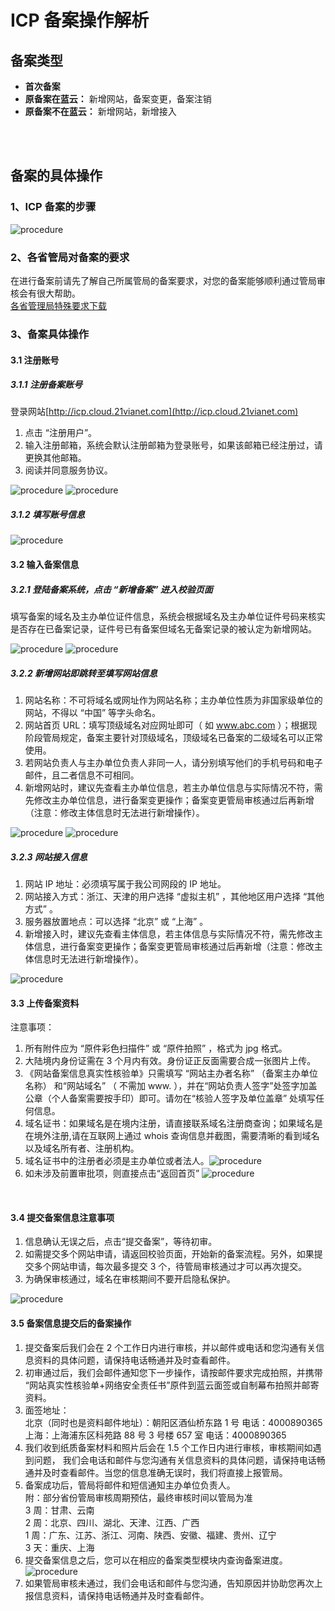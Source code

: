 <properties
	pageTitle="原备案在蓝云-新增网站 | Azure"
	description="ICP 备案类型为原备案在蓝云的新增网站操作流程"
	services="icp-backup"
	documentationCenter=""
	authors="will"
	manager="edwinc"
	editor=""
	tags="icp"/>

<tags
	ms.service="icp-backup"
	ms.workload=""
	ms.tgt_pltfrm=""
	ms.devlang="na"
	ms.topic="article"
	ms.date="01/18/2017"
	wacn.date="01/18/2017"
	wacn.lang="cn" 
	ms.author="will"/>


# ICP 备案操作解析

## 备案类型

- **首次备案** 
- **原备案在蓝云：** 新增网站，备案变更，备案注销
- **原备案不在蓝云：** 新增网站，新增接入
</br>
</br>

## 备案的具体操作
### 1、ICP 备案的步骤

![procedure](./media/2-1.png)
</br>

### 2、各省管局对备案的要求
在进行备案前请先了解自己所属管局的备案要求，对您的备案能够顺利通过管局审核会有很大帮助。</br>
[各省管理局特殊要求下载](//wacndevelop.blob.core.chinacloudapi.cn/marketing-resource/documents/special-request.pdf)
</br>

### 3、备案具体操作
#### 3.1 注册账号
##### 3.1.1 注册备案账号
登录网站[http://icp.cloud.21vianet.com](http://icp.cloud.21vianet.com)

1. 点击 “注册用户”。
2. 输入注册邮箱，系统会默认注册邮箱为登录账号，如果该邮箱已经注册过，请更换其他邮箱。
3. 阅读并同意服务协议。

![procedure](./media/2-2.png)
![procedure](./media/2-3.png)
</br>

##### 3.1.2 填写账号信息

![procedure](./media/2-4.png)
</br>

#### 3.2 输入备案信息
##### 3.2.1 登陆备案系统，点击 “新增备案” 进入校验页面
填写备案的域名及主办单位证件信息，系统会根据域名及主办单位证件号码来核实是否存在已备案记录，证件号已有备案但域名无备案记录的被认定为新增网站。

![procedure](./media/2-5.png)
![procedure](./media/2-6.png)
</br>

##### 3.2.2 新增网站即跳转至填写网站信息 
1. 网站名称：不可将域名或网址作为网站名称；主办单位性质为非国家级单位的网站，不得以 “中国” 等字头命名。
2. 网站首页 URL：填写顶级域名对应网址即可（ 如 www.abc.com ）；根据现阶段管局规定，备案主要针对顶级域名，顶级域名已备案的二级域名可以正常使用。
3. 若网站负责人与主办单位负责人非同一人，请分别填写他们的手机号码和电子邮件，且二者信息不可相同。
4. 新增网站时，建议先查看主办单位信息，若主办单位信息与实际情况不符，需先修改主办单位信息，进行备案变更操作；备案变更管局审核通过后再新增（注意：修改主体信息时无法进行新增操作）。

![procedure](./media/2-9.png)
![procedure](./media/2-10.png)
</br>

##### 3.2.3 网站接入信息 
1. 网站 IP 地址：必须填写属于我公司网段的 IP 地址。
2. 网站接入方式：浙江、天津的用户选择 “虚拟主机” ，其他地区用户选择 “其他方式” 。
3. 服务器放置地点：可以选择 “北京” 或 “上海” 。
4. 新增接入时，建议先查看主体信息，若主体信息与实际情况不符，需先修改主体信息，进行备案变更操作；备案变更管局审核通过后再新增（注意：修改主体信息时无法进行新增操作）。

![procedure](./media/2-11.png)
</br>

#### 3.3 上传备案资料
注意事项：

 1. 所有附件应为 “原件彩色扫描件” 或 “原件拍照” ，格式为 jpg 格式。
 2. 大陆境内身份证需在 3 个月内有效。身份证正反面需要合成一张图片上传。
 3. 《网站备案信息真实性核验单》只需填写 “网站主办者名称” （备案主办单位名称） 和“网站域名” （ 不需加 www. ），并在“网站负责人签字”处签字加盖公章（个人备案需要按手印）即可。请勿在“核验人签字及单位盖章” 处填写任何信息。
 4. 域名证书：如果域名是在境内注册，请直接联系域名注册商查询；如果域名是在境外注册,请在互联网上通过 whois 查询信息并截图，需要清晰的看到域名以及域名所有者、注册机构。
 5. 域名证书中的注册者必须是主办单位或者法人。![procedure](./media/2-12.png) </br>
 6. 如未涉及前置审批项，则直接点击“返回首页”
 ![procedure](./media/2-13.png)
 </br>

#### 3.4 提交备案信息注意事项
1. 信息确认无误之后，点击“提交备案”，等待初审。
2. 如需提交多个网站申请，请返回校验页面，开始新的备案流程。另外，如果提交多个网站申请，每次最多提交 3 个，待管局审核通过才可以再次提交。  
3. 为确保审核通过，域名在审核期间不要开启隐私保护。

![procedure](./media/3-1.png)
</br>

#### 3.5 备案信息提交后的备案操作
 1. 提交备案后我们会在 2 个工作日内进行审核，并以邮件或电话和您沟通有关信息资料的具体问题，请保持电话畅通并及时查看邮件。
 2. 初审通过后，我们会邮件通知您下一步操作，请按邮件要求完成拍照，并携带 “网站真实性核验单+网络安全责任书”原件到蓝云面签或自制幕布拍照并邮寄资料。
 3. 面签地址：</br>
    北京（同时也是资料邮件地址）：朝阳区酒仙桥东路 1 号 电话：4000890365 </br>
    上海：上海浦东区科苑路 88 号 3 号楼 657 室 电话：4000890365 
 4. 我们收到纸质备案材料和照片后会在 1.5 个工作日内进行审核，审核期间如遇到问题， 我们会电话和邮件与您沟通有关信息资料的具体问题，请保持电话畅通并及时查看邮件。当您的信息准确无误时，我们将直接上报管局。
 5. 备案成功后，管局将邮件和短信通知主办单位负责人。</br>
    附：部分省份管局审核周期预估，最终审核时间以管局为准</br>
    3 周：甘肃、云南</br>
    2 周：北京、四川、湖北、天津、江西、广西</br>
    1 周：广东、江苏、浙江、河南、陕西、安徽、福建、贵州、辽宁</br>
    3 天：重庆、上海</br>
 6. 提交备案信息之后，您可以在相应的备案类型模块内查询备案进度。 ![procedure](./media/3-2.png) </br>
 7. 如果管局审核未通过，我们会电话和邮件与您沟通，告知原因并协助您再次上报信息资料，请保持电话畅通并及时查看邮件。

</br>
</br>
